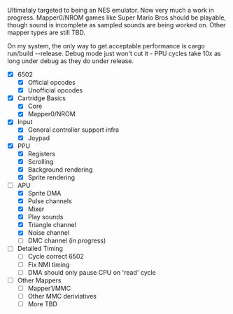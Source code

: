 Ultimataly targeted to being an NES emulator. Now very much a work in progress. Mapper0/NROM games like Super Mario Bros should be playable, though sound is incomplete as sampled sounds are being worked on. Other mapper types are still TBD.

On my system, the only way to get acceptable performance is cargo run/build --release. Debug mode just won't cut it - PPU cycles take 10x as long under debug as they do under release.

- [X] 6502
    - [X] Official opcodes
    - [X] Unofficial opcodes
- [X] Cartridge Basics
    - [X] Core
    - [X] Mapper0/NROM
- [X] Input
    - [X] General controller support infra
    - [X] Joypad
- [X] PPU
    - [X] Registers
    - [X] Scrolling
    - [X] Background rendering
    - [X] Sprite rendering
- [ ] APU
    - [X] Sprite DMA
    - [X] Pulse channels
    - [X] Mixer
    - [X] Play sounds
    - [X] Triangle channel
    - [X] Noise channel  
    - [ ] DMC channel (in progress)
- [ ] Detailed Timing
    - [ ] Cycle correct 6502
    - [ ] Fix NMI timing
    - [ ] DMA should only pause CPU on 'read' cycle
- [ ] Other Mappers
    - [ ] Mapper1/MMC
    - [ ] Other MMC deriviatives
    - [ ] More TBD